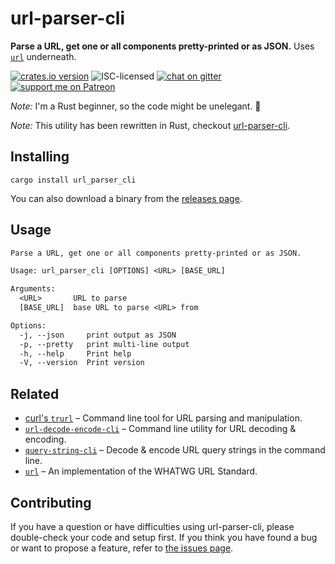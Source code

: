 # url-parser-cli

**Parse a URL, get one or all components pretty-printed or as JSON.** Uses [`url`](https://docs.rs/url/) underneath.

[![crates.io version](https://img.shields.io/crates/v/url_parser_cli.svg)](https://crates.io/crates/url_parser_cli)
![ISC-licensed](https://img.shields.io/github/license/derhuerst/url-parser-cli.svg)
[![chat on gitter](https://badges.gitter.im/derhuerst.svg)](https://gitter.im/derhuerst)
[![support me on Patreon](https://img.shields.io/badge/support%20me-on%20patreon-fa7664.svg)](https://patreon.com/derhuerst)

*Note:* I'm a Rust beginner, so the code might be unelegant. 🙈

*Note:* This utility has been rewritten in Rust, checkout [url-parser-cli](https://github.com/derhuerst/url-parser-cli).


## Installing

```shell
cargo install url_parser_cli
```

You can also download a binary from the [releases page](https://github.com/derhuerst/chunked-transfer-cli/releases).


## Usage

```txt
Parse a URL, get one or all components pretty-printed or as JSON.

Usage: url_parser_cli [OPTIONS] <URL> [BASE_URL]

Arguments:
  <URL>       URL to parse
  [BASE_URL]  base URL to parse <URL> from

Options:
  -j, --json     print output as JSON
  -p, --pretty   print multi-line output
  -h, --help     Print help
  -V, --version  Print version
```


## Related

- [curl's `trurl`](https://github.com/curl/trurl) – Command line tool for URL parsing and manipulation.
- [`url-decode-encode-cli`](https://github.com/derhuerst/url-decode-encode-cli) – Command line utility for URL decoding & encoding.
- [`query-string-cli`](https://github.com/derhuerst/query-string-cli) – Decode & encode URL query strings in the command line.
- [`url`](https://docs.rs/url/) – An implementation of the WHATWG URL Standard.


## Contributing

If you have a question or have difficulties using url-parser-cli, please double-check your code and setup first. If you think you have found a bug or want to propose a feature, refer to [the issues page](https://github.com/derhuerst/url-parser-cli/issues).
